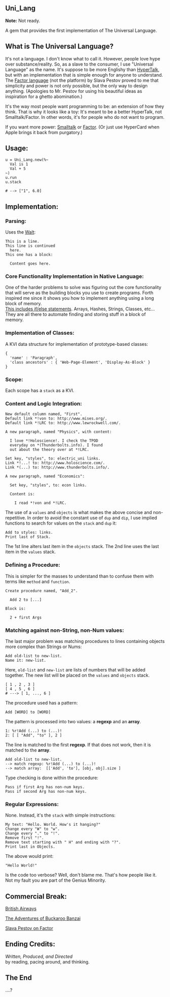 
Uni\_Lang
---------

**Note:** Not ready.

A gem that provides the first implementation of The Universal Language.

What is The Universal Language?
-------------------------------

It's not a language.  I don't know what to call
it. However, people love hype over substance/reality. So, as a slave to
the consumer, I use "Universal Language" as the name.  It's suppose to be
more Englishy than [HyperTalk](http://en.wikipedia.org/wiki/HyperTalk),
but with an implementation that is simple
enough for anyone to understand. The [Factor language](http://www.factorcode.org/)
(not the platform)
by Slava Pestov proved to me that simplicity and power is not only possible,
but the only way to design anything.  (Apologies to Mr. Pestov
for using his beautiful ideas as inspiration for a ghetto abomination.)

It's the way most people want programming to be:
an extension of how they think.
That is why it looks like a toy: It's meant to be a better HyperTalk, not Smalltalk/Factor.
In other words, it's for people who do not want to program.

If you want more power: 
[Smalltalk](http://www.squeak.org/) or [Factor](http://www.factorcode.org/).
(Or just use HyperCard when Apple brings it back from purgatory.)

Usage:
-----

    u = Uni_Lang.new(%~
      Val is 1
      Val + 5
    ~)
    u.run
    u.stack
    
    # --> ["1", 6.0]
  
Implementation:
---------------

### Parsing:

Uses the [Walt](https://github.com/da99/Walt):

    This is a line.
    This line is continued
      here.
    This one has a block:

      Content goes here.

### Core Functionality Implementation in Native Language:

One of the harder problems to solve was figuring out the core functionality
that will serve as the building blocks
you use to create programs. Forth inspired me since it shows you how
to implement anything using a long block of memory.  
[This includes if/else statements](http://keithdevens.com/weblog/archive/2005/Jan/24/Thinking-Forth).
Arrays, Hashes, Strings, Classes, etc... They are all there to automate finding 
and storing stuff in a block of memory.

### Implementation of Classes:

A KVI data structure for implementation of prototype-based classes:

    {
      'name' : 'Paragraph',
      'class ancestors' : { 'Web-Page-Element', 'Display-As-Block' }
    }

### Scope:

Each scope has a `stack` as a KVI. 

### Content and Logic Integration:

    New default column named, "First".
    Default link *!von to: http://www.mises.org/.
    Default link *!LRC to: http://www.lewrockwell.com/.
    
    A new paragraph, named "Physics", with content:

      I love *!Holoscience!. I check the TPOD
      everyday on *(Thunderbolts.info). I found
      out about the theory over at *!LRC.

    Set key, "styles", to: electric_uni links.
    Link *!...! to: http://www.holoscience.com/.
    Link *(...) to: http://www.thunderbolts.info/.

    A new paragraph, named "Economics":

      Set key, "styles", to: econ links.
      
      Content is:

        I read *!von and *!LRC.

The use of a `values` and `objects` is what makes the above concise and non-repetitive.
In order to avoid the constant use of `dup` and `dip`, I use
implied functions to search for values on the `stack` and `dup` it:

    Add to styles: links.
    Print last of Stack.

The 1st line alters last item in the `objects` stack.
The 2nd line uses the last item in the `values` stack.

### Defining a Procedure:

This is simpler for the masses to understand than to confuse them
with terms like `method` and `function`.

    Create procedure named, "Add_2".
      
      Add 2 to [...]

    Block is:

      2 + first Args

### Matching against non-String, non-Num values:

The last major problem was matching procedures to lines
containing objects more complex than Strings or Nums:

    Add old-list to new-list.
    Name it: new-list.

Here, `old-list` and `new-list` are lists of numbers
that will be added together. The new list will be placed 
on the `values` and `objects` stack.

    [ 1 , 2 , 3 ]
    [ 4 , 5 , 6 ]
    # ---> [ 1, ..., 6 ]

The procedure used has a pattern: 

    Add [WORD] to [WORD]

The pattern is processed into two values: a **regexp** and an **array**.

    1: %r!Add (...) to (...)!
    2: [ [ "Add", "to" ], 2 ]

The line is matched to the first **regexp**. If that does not work, then
it is matched to the **array**.

    Add old-list to new-list.
    --> match regexp: %r!Add (...) to (...)!
    --> match array:  [['Add', 'to'], [obj, obj].size ]

Type checking is done within the procedure:

    Pass if first Arg has non-num keys.
    Pass if second Arg has non-num keys.

### Regular Expressions:

None. Instead, it's the `stack` with simple instructions:

    My text: "Hello. World. How's it hanging?"
    Change every "W" to "w".
    Change every "." to "!".
    Remove first "!".
    Remove text starting with " H" and ending with "?".
    Print last in Objects.

The above would print:

    "Hello World!"

Is the code too verbose? Well, don't blame me. That's how
people like it. Not my fault you are part of the Genius Minority.
    
Commercial Break:
-----------------

[British Airways](http://www.youtube.com/watch?v=Yxbgm9Bmkzw)

[The Adventures of Buckaroo Banzai](http://www.amazon.com/dp/B00005JKEX/?tag=miniunicom-20)

[Slava Pestov on Factor](http://www.youtube.com/watch?v=f_0QlhYlS8g)

Ending Credits:
--------------

*Written, Produced, and Directed* <br />
by reading, pacing around, and thinking.


The End
-------

....?
